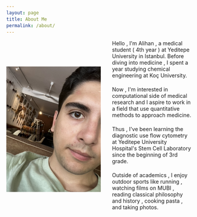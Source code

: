 ```yaml
---
layout: page
title: About Me 
permalink: /about/
---
```


<div style="display: flex; align-items: center;">

  <img src="/images/Me.jpeg" alt="Me Alt Text" style="width: 250px; height: auto; margin-right: 20px;"/>

  <div style="flex: 2;">
  
<div style="margin-bottom: 20px; padding: 0 10px;">
      Hello , I'm Alihan , a medical student ( 4th year ) at Yeditepe University in Istanbul. Before diving into medicine , I spent a year studying chemical engineering at Koç University.
</div>

<div style="margin-bottom: 20px; padding: 0 10px;">
      Now , I'm interested in computational side of medical research and I aspire to work in a field that use quantitative methods to approach medicine.
</div>

<div style="margin-bottom: 20px; padding: 0 10px;">
    Thus , I've been learning the diagnostic use flow cytometry at Yeditepe University Hospital's Stem Cell Laboratory since the beginning of 3rd grade. 
</div>

<div style="margin-bottom: 20px; padding: 0 10px;">
    Outside of academics , I enjoy outdoor sports like running , watching films on MUBI , reading classical philosophy and history , cooking pasta , and taking photos.

</div>

  </div>

</div>
